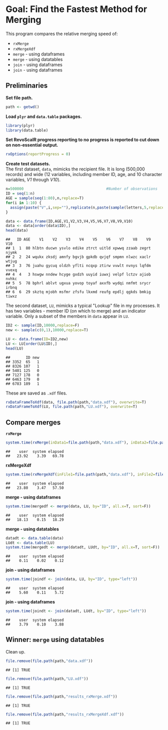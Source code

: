 Goal: Find the Fastest Method for Merging
========================================================

This program compares the relative merging speed of:
* `rxMerge`
* `rxMergeXdf`
* `merge` - using dataframes
* `merge` - using datatables
* `join` - using dataframes
* `join` - using dataframes


Preliminaries
--------------------------------------------------------

**Set file path.**

```r
path <- getwd()
```

**Load `plyr` and `data.table` packages.**

```r
library(plyr)
library(data.table)
```

**Set RevoScalR progress reporting to no progress is reported to cut down on non-essential output.**

```r
rxOptions(reportProgress = 0)
```


**Create test datasets.**   
The first dataset, `data`, mimicks the recipient file. It is long (500,000 records) and wide (12 variables, including member ID, age, and 10 character variables, *V1* through *V10*).   

```r
n=500000                                     #Number of observations
ID = seq(1:n)
AGE = sample(seq(1:80),n,replace=T)
for(i in 1:10) {
  assign(paste("V",i,sep=""),replicate(n,paste(sample(letters,5,replace=T),collapse="")))
}

data <- data.frame(ID,AGE,V1,V2,V3,V4,V5,V6,V7,V8,V9,V10)
data <- data[order(data$ID),]
head(data)
```

```
##   ID AGE    V1    V2    V3    V4    V5    V6    V7    V8    V9   V10
## 1  1  80 hlbtn ducwn ysvlo edike ztrct uitld xpwwq zzaab zegrt njymk
## 2  2  24 wqukx zksdj amnfy bgvjb gpkdb qvjqf smpmn nlwzc xaclr wtjug
## 3  3  76 juahu gycuq oldzh yflti ncqxp ztirw vvwlt nvnys lqfdm vvexq
## 4  4   3 hswgw nndew hcyge gxdzh uuyid iuwxj velpf lctzv ajiob nvhkc
## 5  5  78 bphrl ablvt ugxua yovop toyaf axxfb wydqi nmfmt srycr irbnq
## 6  6  29 skztq mjobh msfmr zfsfu lkxmd reufg epdlj qgkds bmkig tiwxz
```


The second dataset, `LU`, mimicks a typical "Lookup" file in my processes. It has two variables - member ID (on which to merge) and an indicator variable. Only a subset of the members in `data` appear in `LU`.

```r
ID2 <- sample(ID,10000,replace=F)
new <- sample(c(0,1),10000,replace=T)

LU <- data.frame(ID=ID2,new)
LU <- LU[order(LU$ID),]
head(LU)
```

```
##       ID new
## 3352  65   1
## 8326 107   1
## 5401 125   0
## 7127 178   0
## 6463 179   0
## 6783 189   1
```

These are saved as `.xdf` files.

```r
rxDataFrameToXdf(data, file.path(path,"data.xdf"), overwrite=T)
rxDataFrameToXdf(LU, file.path(path,"LU.xdf"), overwrite=T)
```

Compare merges
--------------------------------------------------------

**`rxMerge`**

```r
system.time(rxMerge(inData1=file.path(path,"data.xdf"), inData2=file.path(path,"LU.xdf"), outFile=file.path(path,"results_rxMerge.xdf"), matchVars="ID", type="left", autoSort=F, maxRowsByCols=NULL, overwrite=T))
```

```
##    user  system elapsed 
##   23.92    3.39   69.78
```

**rxMergeXdf**

```r
system.time(rxMergeXdf(inFile1=file.path(path,"data.xdf"), inFile2=file.path(path,"LU.xdf"), outFile=file.path(path,"results_rxMergeXdf.xdf"), matchVars="ID", type="left", overwrite=T))
```

```
##    user  system elapsed 
##   23.80    3.47   57.50
```

**merge - using dataframes**

```r
system.time(mergedf <- merge(data, LU, by="ID", all.x=T, sort=F))
```

```
##    user  system elapsed 
##   18.13    0.15   18.29
```

**merge - using datatables**

```r
datadt <- data.table(data)
LUdt <- data.table(LU)
system.time(mergedt <- merge(datadt, LUdt, by="ID", all.x=T, sort=F))
```

```
##    user  system elapsed 
##    0.11    0.02    0.12
```

**join - using dataframes**

```r
system.time(joindf <- join(data, LU, by="ID", type="left"))
```

```
##    user  system elapsed 
##    5.60    0.11    5.72
```

**join - using dataframes**

```r
system.time(joindt <- join(datadt, LUdt, by="ID", type="left"))
```

```
##    user  system elapsed 
##    3.79    0.10    3.88
```


Winner: `merge` using datatables
--------------------------------------------------------


Clean up.


```r
file.remove(file.path(path,"data.xdf"))
```

```
## [1] TRUE
```

```r
file.remove(file.path(path,"LU.xdf"))
```

```
## [1] TRUE
```

```r
file.remove(file.path(path,"results_rxMerge.xdf"))
```

```
## [1] TRUE
```

```r
file.remove(file.path(path,"results_rxMergeXdf.xdf"))
```

```
## [1] TRUE
```
